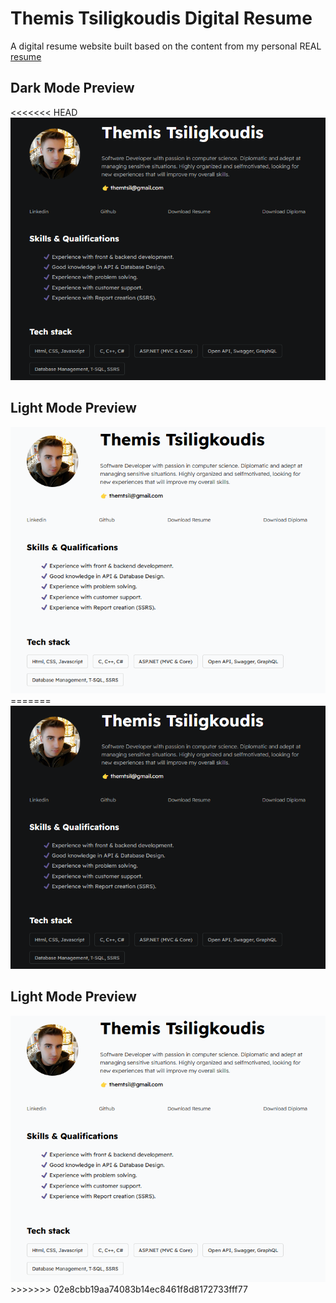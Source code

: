 # Themis Tsiligkoudis Digital Resume

A digital resume website built based on the content from my personal REAL [resume](./assets/Resume.pdf) 

## Dark Mode Preview

<<<<<<< HEAD
<img src="assets\images\dark_mode_preview.PNG">

## Light Mode Preview

<img src="assets\images\light_mode_preview.PNG">
=======
<img src="assets\images\dark mode preview.PNG">

## Light Mode Preview

<img src="assets\images\light mode preview.PNG">
>>>>>>> 02e8cbb19aa74083b14ec8461f8d8172733fff77

